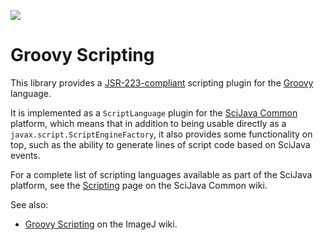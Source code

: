 [![](https://github.com/scijava/scripting-groovy/actions/workflows/build-main.yml/badge.svg)](https://github.com/scijava/scripting-groovy/actions/workflows/build-main.yml)

# Groovy Scripting

This library provides a
[JSR-223-compliant](https://en.wikipedia.org/wiki/Scripting_for_the_Java_Platform)
scripting plugin for the [Groovy](https://groovy-lang.org/) language.

It is implemented as a `ScriptLanguage` plugin for the [SciJava
Common](https://github.com/scijava/scijava-common) platform, which means that
in addition to being usable directly as a `javax.script.ScriptEngineFactory`,
it also provides some functionality on top, such as the ability to generate
lines of script code based on SciJava events.

For a complete list of scripting languages available as part of the SciJava
platform, see the
[Scripting](https://github.com/scijava/scijava-common/wiki/Scripting) page on
the SciJava Common wiki.

See also:
* [Groovy Scripting](https://imagej.net/scripting/groovy) on the ImageJ wiki.

